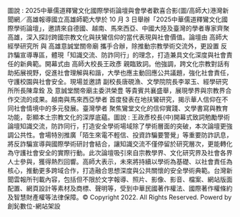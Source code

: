 圖說 : 2025中華儒道釋鸞文化國際學術論壇與會學者歡喜合影(圖/高師大)港灣新聞網／高雄報導國立高雄師範大學於 10 月 3 日舉辦「2025中華儒道釋鸞文化國際學術論壇」，邀請來自德國、越南、馬來西亞、中國大陸及臺灣的學者專家齊聚高雄，深入探討跨國宗教文化與扶鸞信仰的當代表現與社會價值。論壇由 高師大經學研究所 與 高雄意誠堂關帝廟 攜手合辦，除推動宗教學術交流外，更設置 反詐騙宣導專區，體現「知識交流、防詐同行」的理念，打造兼具文化深度與社會責任的新典範。開幕式由 高師大校長王政彥 親臨致詞。他強調，跨文化宗教對話有助拓展視野，促進社會理解與和諧，大學也應主動回應公共議題，強化社會責任，守護校園與社會安全。現場並邀請 副校長唐硯漁、文學院院長李翠玉、經學研究所所長陳韋銓 及 意誠堂關帝廟主委洪榮豊 等貴賓共襄盛舉，展現學界與宗教界合作交流的成果。越南與馬來西亞學者 首度發表在地扶鸞研究，揭示華人信仰在不同社會情境中的多元發展。臺灣學者 聚焦鸞堂文化的信仰實踐、文學書寫與教育功能，彰顯本土宗教文化的深厚底蘊。圖說 : 王政彥校長(中)開幕式致詞勉勵學術論壇知識交流，防詐同行，打造安全學術場域除了學術層面的突破，本次論壇更強調公共性。會場特別推廣「陌生來電不輕信、投資詐騙要警覺」等重要防詐訊息，將反詐騙宣導與國際學術研討會結合，讓知識交流不僅停留於研究層次，更能轉化為守護社會安全的實際行動。此次論壇吸引來自宗教學界、文化研究界及社會各界人士參與，獲得熱烈回響。高師大表示，未來將持續以學術為基礎、以社會責任為核心，推動更多跨域合作，打造融合思想深度與公共關懷的安全學術典範。台灣新聞雲報所刊載內容，包括但不限於文字報導、照片、影像、影音、檔案、網站版面配置、網頁設計等素材及商標、聲明等，受到中華民國著作權法、國際著作權條約及智慧財產權等法律保障。© Copyright 2022. All Rights Reserved. Powerd by 創鈊數位-網站架設
